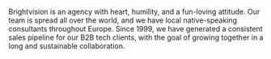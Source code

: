 Brightvision is an agency with heart, humility, and a fun-loving attitude. Our team is spread all over the world, and we have local native-speaking consultants throughout Europe. Since 1999, we have generated a consistent sales pipeline for our B2B tech clients, with the goal of growing together in a long and sustainable collaboration.
